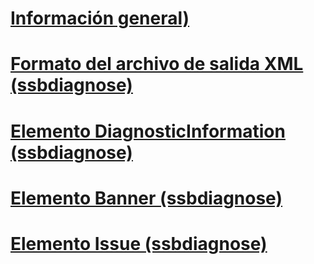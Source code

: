 # [Información general)](ssbdiagnose-utility-service-broker.md)  
# [Formato del archivo de salida XML (ssbdiagnose)](xml-output-file-format-ssbdiagnose.md)  
# [Elemento DiagnosticInformation (ssbdiagnose)](diagnosticinformation-element-ssbdiagnose.md)  
# [Elemento Banner (ssbdiagnose)](banner-element-ssbdiagnose.md)  
# [Elemento Issue (ssbdiagnose)](issue-element-ssbdiagnose.md)  
